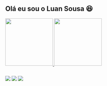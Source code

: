 
## Olá eu sou o Luan Sousa 😆

<div>
  <a href="https://github.com/Launxs">
  <img height="150em" src="https://github-readme-stats.vercel.app/api?username=Launxs&show_icons=true&theme=radical&include_all_commits=true&count_private=true"/>
  <img height="150em" src="https://github-readme-stats.vercel.app/api/top-langs/?username=Launxs&layout=compact&langs_count=7&theme=radical"/>
</div>

</div>

##

<div> 
  <a href="https://instagram.com/launxs" target="_blank"><img src="https://img.shields.io/badge/-Instagram-%23E4405F?style=for-the-badge&logo=instagram&logoColor=white" target="_blank"></a>
  <a href = "mailto:luan19472@gmail.com"><img src="https://img.shields.io/badge/-Gmail-%23333?style=for-the-badge&logo=gmail&logoColor=white" target="_blank"></a>
  <a href="https://discord.gg/754039476568981584" target="_blank"><img src="https://img.shields.io/badge/Discord-7289DA?style=for-the-badge&logo=discord&logoColor=white" target="_blank"></a> 
</div>
